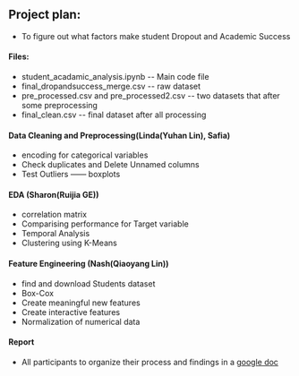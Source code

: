 

## Project plan:
- To figure out what factors make student Dropout and Academic Success

#### Files:
- student_acadamic_analysis.ipynb -- Main code file
- final_dropandsuccess_merge.csv -- raw dataset
- pre_processed.csv and pre_processed2.csv -- two datasets that after some preprocessing
- final_clean.csv -- final dataset after all processing

#### Data Cleaning and Preprocessing(Linda(Yuhan Lin), Safia)
- encoding for categorical variables
- Check duplicates and Delete Unnamed columns
- Test Outliers —— boxplots


#### EDA (Sharon(Ruijia GE))
- correlation matrix
- Comparising performance for Target variable
- Temporal Analysis
- Clustering using K-Means

#### Feature Engineering (Nash(Qiaoyang Lin))
- find and download Students dataset
- Box-Cox
- Create meaningful new features
- Create interactive features
- Normalization of numerical data

#### Report
- All participants to organize their process and findings in a [google doc](https://docs.google.com/document/d/1JRd5DeINReVoYmRqIuzUhQpY58EsFdD6B-P_0IySAcQ/edit?usp=sharing)


